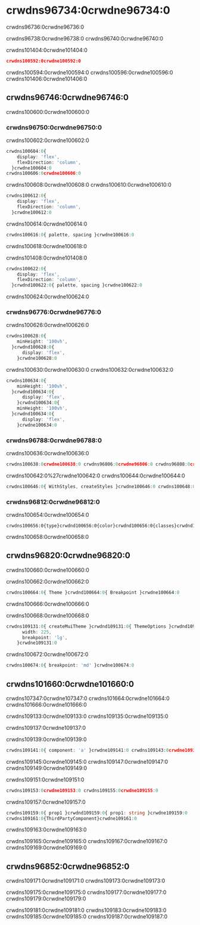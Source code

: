 # crwdns96734:0crwdne96734:0

<p class="description">crwdns96736:0crwdne96736:0</p>

crwdns96738:0crwdne96738:0 crwdns96740:0crwdne96740:0

crwdns101404:0crwdne101404:0

```json
crwdns100592:0crwdne100592:0
```

crwdns100594:0crwdne100594:0 crwdns100596:0crwdne100596:0 crwdns101406:0crwdne101406:0

## crwdns96746:0crwdne96746:0

crwdns100600:0crwdne100600:0

### crwdns96750:0crwdne96750:0

crwdns100602:0crwdne100602:0

```ts
crwdns100604:0{
    display: 'flex',
    flexDirection: 'column',
  }crwdne100604:0
crwdns100606:0crwdne100606:0
```

crwdns100608:0crwdne100608:0 crwdns100610:0crwdne100610:0

```ts
crwdns100612:0{
    display: 'flex',
    flexDirection: 'column',
  }crwdne100612:0
```

crwdns100614:0crwdne100614:0

```ts
crwdns100616:0{ palette, spacing }crwdne100616:0
```

crwdns100618:0crwdne100618:0

crwdns101408:0crwdne101408:0

```ts
crwdns100622:0{
    display: 'flex',
    flexDirection: 'column',
  }crwdnd100622:0{ palette, spacing }crwdne100622:0
```

crwdns100624:0crwdne100624:0

### crwdns96776:0crwdne96776:0

crwdns100626:0crwdne100626:0

```ts
crwdns100628:0{
    minHeight: '100vh',
  }crwdnd100628:0{
      display: 'flex',
    }crwdne100628:0
```

crwdns100630:0crwdne100630:0 crwdns100632:0crwdne100632:0

```ts
crwdns100634:0{
    minHeight: '100vh',
  }crwdnd100634:0{
      display: 'flex',
    }crwdnd100634:0{
    minHeight: '100vh',
  }crwdnd100634:0{
      display: 'flex',
    }crwdne100634:0
```

### crwdns96788:0crwdne96788:0

crwdns100636:0crwdne100636:0

```ts
crwdns100638:0crwdne100638:0 crwdns96806:0crwdne96806:0 crwdns96808:0crwdne96808:0 crwdns100640:0crwdne100640:0
```

crwdns100642:0%27crwdne100642:0 crwdns100644:0crwdne100644:0

```ts
crwdns100646:0{ WithStyles, createStyles }crwdne100646:0 crwdns100648:0crwdne100648:0 crwdns100650:0crwdne100650:0 crwdns100652:0crwdne100652:0
```

### crwdns96812:0crwdne96812:0

crwdns100654:0crwdne100654:0

```tsx
crwdns100656:0{type}crwdnd100656:0{color}crwdnd100656:0{classes}crwdnd100656:0{text}crwdnd100656:0{type}crwdnd100656:0{color}crwdnd100656:0{classes}crwdnd100656:0{text}crwdne100656:0
```

crwdns100658:0crwdne100658:0

## crwdns96820:0crwdne96820:0

crwdns100660:0crwdne100660:0

crwdns100662:0crwdne100662:0

```ts
crwdns100664:0{ Theme }crwdnd100664:0{ Breakpoint }crwdne100664:0
```

crwdns100666:0crwdne100666:0

crwdns100668:0crwdne100668:0

```ts
crwdns109131:0{ createMuiTheme }crwdnd109131:0{ ThemeOptions }crwdnd109131:0{
      width: 225,
      breakpoint: 'lg',
    }crwdne109131:0
```

crwdns100672:0crwdne100672:0

```ts
crwdns100674:0{ breakpoint: 'md' }crwdne100674:0
```

## crwdns101660:0crwdne101660:0

crwdns107347:0crwdne107347:0 crwdns101664:0crwdne101664:0 crwdns101666:0crwdne101666:0

crwdns109133:0crwdne109133:0 crwdns109135:0crwdne109135:0

crwdns109137:0crwdne109137:0

crwdns109139:0crwdne109139:0

```ts
crwdns109141:0{ component: 'a' }crwdne109141:0 crwdns109143:0crwdne109143:0
```

crwdns109145:0crwdne109145:0 crwdns109147:0crwdne109147:0 crwdns109149:0crwdne109149:0

crwdns109151:0crwdne109151:0

```ts
crwdns109153:0crwdne109153:0 crwdns109155:0crwdne109155:0
```

crwdns109157:0crwdne109157:0

```ts
crwdns109159:0{ prop1 }crwdnd109159:0{ prop1: string }crwdne109159:0
crwdns109161:0{ThirdPartyComponent}crwdne109161:0
```

crwdns109163:0crwdne109163:0

crwdns109165:0crwdne109165:0 crwdns109167:0crwdne109167:0 crwdns109169:0crwdne109169:0

## crwdns96852:0crwdne96852:0

crwdns109171:0crwdne109171:0 crwdns109173:0crwdne109173:0

crwdns109175:0crwdne109175:0 crwdns109177:0crwdne109177:0 crwdns109179:0crwdne109179:0

crwdns109181:0crwdne109181:0 crwdns109183:0crwdne109183:0 crwdns109185:0crwdne109185:0 crwdns109187:0crwdne109187:0